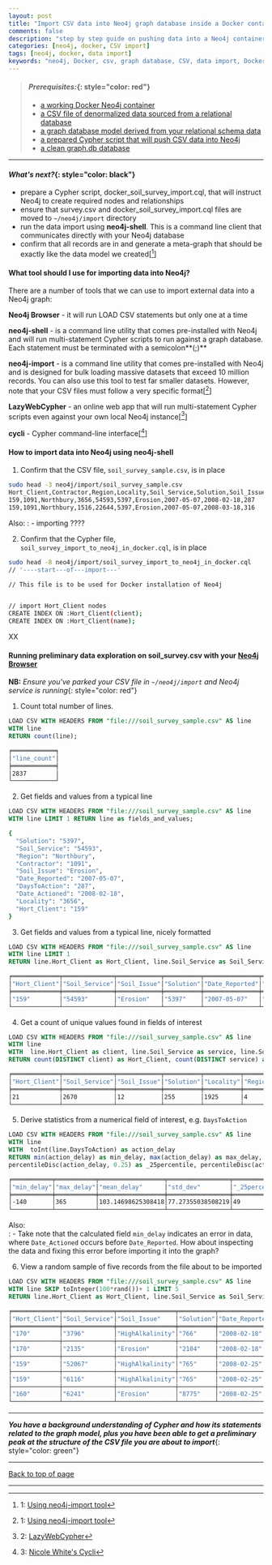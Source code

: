 ```yaml
---
layout: post
title: "Import CSV data into Neo4j graph database inside a Docker container"
comments: false
description: "step by step guide on pushing data into a Neo4j container in Docker"
categories: [neo4j, docker, CSV import]
tags: [neo4j, docker, data import]
keywords: "neo4j, Docker, csv, graph database, CSV, data import, Docker container, denormalized"
---
```


> #### *Prerequisites:*{: style="color: red"}
> - [a working Docker Neo4j container](/2018/Docker-Neo4j-container-setup/)
> - [a CSV file of denormalized data sourced from a relational database](/2018/Extract-CSV-data-from-MySQL/) 
> - [a graph database model derived from your relational schema data](/2018/Convert-relational-schema-to-graph-database-model/) 
> - [a prepared Cypher script that will push CSV data into Neo4j](/2018/Use-Cypher-for-data-modeling-and-CSV-analysis/)
> - [a clean graph.db database](/2018/Create-a-clean-Neo4j-database-inside-Docker-container/)

---

#### *What's next?*{: style="color: black"}
- prepare a Cypher script, docker_soil_survey_import.cql, that will instruct Neo4j to create required nodes and relationships
- ensure that survey.csv and docker_soil_survey_import.cql files are moved to `~/neo4j/import` directory
- run the data import using **neo4j-shell**. This is a command line client that communicates directly with your Neo4j database
- confirm that all records are in and generate a meta-graph that should be exactly like the data model we created[[^1]]

#### What tool should I use for importing data into Neo4j?

There are a number of tools that we can use to import external data into a Neo4j graph:

**Neo4j Browser** - it will run LOAD CSV statements but only one at a time

**neo4j-shell** - is a command line utility that comes pre-installed with Neo4j and will run multi-statement Cypher scripts to run against a graph database. Each statement must be terminated with a semicolon**(;)**

**neo4j-import** - is a command line utility that comes pre-installed with Neo4j and is designed for bulk loading massive datasets that exceed 10 million records. You can also use this tool to test far smaller datasets. However, note that your CSV files must follow a very specific format[[^1]]

**LazyWebCypher** - an online web app that will run multi-statement Cypher scripts even against your own local Neo4j instance[[^2]]

**cycli** - Cypher command-line interface[[^3]]



#### How to import data into Neo4j using neo4j-shell

1. Confirm that the CSV file, `soil_survey_sample.csv`, is in place
```bash
sudo head -3 neo4j/import/soil_survey_sample.csv 
Hort_Client,Contractor,Region,Locality,Soil_Service,Solution,Soil_Issue,Date_Reported,Date_Actioned,DaysToAction
159,1091,Northbury,3656,54593,5397,Erosion,2007-05-07,2008-02-18,287
159,1091,Northbury,1516,22644,5397,Erosion,2007-05-07,2008-03-18,316
```
Also:
  : - importing ????  

2. Confirm that the Cypher file, `soil_survey_import_to_neo4j_in_docker.cql`,  is in place
```bash
sudo head -8 neo4j/import/soil_survey_import_to_neo4j_in_docker.cql 
// '----start---of---import---'

// This file is to be used for Docker installation of Neo4j


// import Hort_Client nodes
CREATE INDEX ON :Hort_Client(client);
CREATE INDEX ON :Hort_Client(name);
```

XX

#### Running preliminary data exploration on **soil_survey.csv** with your [Neo4j Browser](http://localhost:7474/)

**NB:** *Ensure you've parked your CSV file in `~/neo4j/import` and Neo4j service is running*{: style="color: red"}

1. Count total number of lines. 
```sql
LOAD CSV WITH HEADERS FROM "file:///soil_survey_sample.csv" AS line
WITH line
RETURN count(line);
```
```bash
╒════════════╕
│"line_count"│
╞════════════╡
│2837        │
└────────────┘
```

2. Get fields and values from a typical line
```sql
LOAD CSV WITH HEADERS FROM "file:///soil_survey_sample.csv" AS line 
WITH line LIMIT 1 RETURN line as fields_and_values;
```
```bash
{
  "Solution": "5397",
  "Soil_Service": "54593",
  "Region": "Northbury",
  "Contractor": "1091",
  "Soil_Issue": "Erosion",
  "Date_Reported": "2007-05-07",
  "DaysToAction": "287",
  "Date_Actioned": "2008-02-18",
  "Locality": "3656",
  "Hort_Client": "159"
}
```
3. Get fields and values from a typical line, nicely formatted
```sql
LOAD CSV WITH HEADERS FROM "file:///soil_survey_sample.csv" AS line
WITH line LIMIT 1
RETURN line.Hort_Client as Hort_Client, line.Soil_Service as Soil_Service, line.Soil_Issue as Soil_Issue, line.Solution as Solution, line.Date_Reported as Date_Reported, line.Date_Actioned as Date_Actioned, line.DaysToAction as DaysToAction, line.Contractor as Contractor, line.Locality as Locality, line.Region as Region;
```
```bash
╒═════════════╤══════════════╤════════════╤══════════╤═══════════════╤═══════════════╤══════════════╤════════════╤══════════╤═══════════╕
│"Hort_Client"│"Soil_Service"│"Soil_Issue"│"Solution"│"Date_Reported"│"Date_Actioned"│"DaysToAction"│"Contractor"│"Locality"│"Region"   │
╞═════════════╪══════════════╪════════════╪══════════╪═══════════════╪═══════════════╪══════════════╪════════════╪══════════╪═══════════╡
│"159"        │"54593"       │"Erosion"   │"5397"    │"2007-05-07"   │"2008-02-18"   │"287"         │"1091"      │"3656"    │"Northbury"│
└─────────────┴──────────────┴────────────┴──────────┴───────────────┴───────────────┴──────────────┴────────────┴──────────┴───────────┘
```
  
4. Get a count of unique values found in fields of interest
```sql
LOAD CSV WITH HEADERS FROM "file:///soil_survey_sample.csv" AS line
WITH line
WITH  line.Hort_Client as client, line.Soil_Service as service, line.Soil_Issue as issue, line.Solution as solution, line.Locality as locality, line.Region as region
RETURN count(DISTINCT client) as Hort_Client, count(DISTINCT service) as Soil_Service, count(DISTINCT issue) as Soil_Issue, count(DISTINCT solution) as Solution, count(DISTINCT locality) as Locality, count(DISTINCT region) as Region;
```
```bash
╒═════════════╤══════════════╤════════════╤══════════╤══════════╤════════╕
│"Hort_Client"│"Soil_Service"│"Soil_Issue"│"Solution"│"Locality"│"Region"│
╞═════════════╪══════════════╪════════════╪══════════╪══════════╪════════╡
│21           │2670          │12          │255       │1925      │4       │
└─────────────┴──────────────┴────────────┴──────────┴──────────┴────────┘
```

5. Derive statistics from a numerical field of interest, e.g. `DaysToAction`
```sql
LOAD CSV WITH HEADERS FROM "file:///soil_survey_sample.csv" AS line
WITH line
WITH  toInt(line.DaysToAction) as action_delay
RETURN min(action_delay) as min_delay, max(action_delay) as max_delay, avg(action_delay) as mean_delay, stDev(action_delay) as std_dev,
percentileDisc(action_delay, 0.25) as _25percentile, percentileDisc(action_delay, 0.5) as _50percentile, percentileDisc(action_delay, 0.75) as _75percentile, percentileDisc(action_delay, 0.9) as _90percentile;
```
```bash
╒═══════════╤═══════════╤══════════════════╤═════════════════╤═══════════════╤═══════════════╤═══════════════╤═══════════════╕
│"min_delay"│"max_delay"│"mean_delay"      │"std_dev"        │"_25percentile"│"_50percentile"│"_75percentile"│"_90percentile"│
╞═══════════╪═══════════╪══════════════════╪═════════════════╪═══════════════╪═══════════════╪═══════════════╪═══════════════╡
│-140       │365        │103.14698625308418│77.27355038508219│49             │84             │133            │216            │
└───────────┴───────────┴──────────────────┴─────────────────┴───────────────┴───────────────┴───────────────┴───────────────┘
```
Also:  
  : - Take note that the calculated field `min_delay` indicates an error in data, where `Date_Actioned` occurs before `Date_Reported`. How about inspecting the data and fixing this error before importing it into the graph?
  
6. View a random sample of five records from the file about to be imported
```sql
LOAD CSV WITH HEADERS FROM "file:///soil_survey_sample.csv" AS line
WITH line SKIP toInteger(100*rand())+ 1 LIMIT 5
RETURN line.Hort_Client as Hort_Client, line.Soil_Service as Soil_Service, line.Soil_Issue as Soil_Issue, line.Solution as Solution, line.Date_Reported as Date_Reported, line.Date_Actioned as Date_Actioned, line.DaysToAction as DaysToAction, line.Contractor as Contractor, line.Locality as Locality, line.Region as Region;
```
```bash
╒═════════════╤══════════════╤════════════════╤══════════╤═══════════════╤═══════════════╤══════════════╤════════════╤══════════╤═══════════╕
│"Hort_Client"│"Soil_Service"│"Soil_Issue"    │"Solution"│"Date_Reported"│"Date_Actioned"│"DaysToAction"│"Contractor"│"Locality"│"Region"   │
╞═════════════╪══════════════╪════════════════╪══════════╪═══════════════╪═══════════════╪══════════════╪════════════╪══════════╪═══════════╡
│"170"        │"3796"        │"HighAlkalinity"│"766"     │"2008-02-18"   │"2008-07-08"   │"141"         │"2295"      │"2616"    │"Eastling" │
├─────────────┼──────────────┼────────────────┼──────────┼───────────────┼───────────────┼──────────────┼────────────┼──────────┼───────────┤
│"170"        │"2135"        │"Erosion"       │"2104"    │"2008-02-18"   │"2008-11-18"   │"274"         │"2295"      │"1471"    │"Eastling" │
├─────────────┼──────────────┼────────────────┼──────────┼───────────────┼───────────────┼──────────────┼────────────┼──────────┼───────────┤
│"159"        │"52067"       │"HighAlkalinity"│"765"     │"2008-02-25"   │"2008-05-20"   │"85"          │"1091"      │"3487"    │"Northbury"│
├─────────────┼──────────────┼────────────────┼──────────┼───────────────┼───────────────┼──────────────┼────────────┼──────────┼───────────┤
│"159"        │"6116"        │"HighAlkalinity"│"765"     │"2008-02-25"   │"2008-06-24"   │"120"         │"1091"      │"409"     │"Northbury"│
├─────────────┼──────────────┼────────────────┼──────────┼───────────────┼───────────────┼──────────────┼────────────┼──────────┼───────────┤
│"160"        │"6241"        │"Erosion"       │"8775"    │"2008-02-25"   │"2008-04-15"   │"50"          │"1250"      │"2777"    │"Eastling" │
└─────────────┴──────────────┴────────────────┴──────────┴───────────────┴───────────────┴──────────────┴────────────┴──────────┴───────────┘
```


---
***You have a background understanding of Cypher and how its statements related to the graph model, plus you have been able to get a preliminary peak at the structure of the CSV file you are about to import***{: style="color: green"}

---
[Back to top of page](#)

---
[^1]: 1: [Using neo4j-import tool](https://neo4j.com/docs/operations-manual/current/tutorial/import-tool/)
[^2]: 2: [LazyWebCypher](http://www.lyonwj.com/LazyWebCypher/)
[^3]: 3: [Nicole White's Cycli](https://github.com/nicolewhite/cycli)
[^4]: 4: [Neo4j Cypher Commands Refcard](https://neo4j.com/docs/cypher-refcard/current/)

